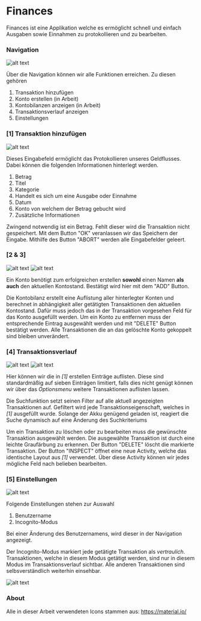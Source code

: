 # Finances
Finances ist eine Applikation welche es ermöglicht schnell und einfach Ausgaben sowie Einnahmen zu protokollieren und zu bearbeiten.

### Navigation
![alt text](https://github.com/BashkimHHU/Finances/blob/master/Markdown/Navigation.PNG)

Über die Navigation können wir alle Funktionen erreichen. Zu diesen gehören
1. Transaktion hinzufügen
2. Konto erstellen (in Arbeit)
3. Kontobilanzen anzeigen (in Arbeit)
4. Transaktionsverlauf anzeigen
5. Einstellungen

### [1] Transaktion hinzufügen
![alt text](https://github.com/BashkimHHU/Finances/blob/master/Markdown/MainContentFragment.PNG)

Dieses Eingabefeld ermöglicht das Protokollieren unseres Geldflusses. Dabei können die folgenden Informationen hinterlegt werden.
1. Betrag
2. Titel
3. Kategorie
4. Handelt es sich um eine Ausgabe oder Einnahme
5. Datum
6. Konto von welchem der Betrag gebucht wird
7. Zusätzliche Informationen

Zwingend notwendig ist ein Betrag. Fehlt dieser wird die Transaktion nicht gespeichert. 
Mit dem Button "OK" veranlassen wir das Speichern der Eingabe. Mithilfe des Button "ABORT" werden alle Eingabefelder geleert.

### [2 & 3]
![alt text](https://github.com/BashkimHHU/Finances/blob/master/Markdown/Create_Account.PNG)
![alt text](https://github.com/BashkimHHU/Finances/blob/master/Markdown/Account_Balance.PNG)

Ein Konto benötigt zum erfolgreichen erstellen **sowohl** einen Namen **als auch** den aktuellen Kontostand.
Bestätigt wird hier mit dem "ADD" Button.

Die Kontobilanz erstellt eine Auflistung aller hinterlegter Konten und berechnet in abhängigkeit aller getätigten Transaktionen
den aktuellen Kontostand. Dafür muss jedoch das in der Transaktion vorgesehen Feld für das Konto ausgefüllt werden.
Um ein Konto zu entfernen muss der entsprechende Eintrag ausgewählt werden und mit "DELETE" Button bestätigt werden.
Alle Transaktionen die an das gelöschte Konto gekoppelt sind bleiben unverändert.

### [4] Transaktionsverlauf
![alt text](https://github.com/BashkimHHU/Finances/blob/master/Markdown/Transactions.PNG)
![alt text](https://github.com/BashkimHHU/Finances/blob/master/Markdown/Transactions-Settings.PNG)

Hier können wir die in *[1]* erstellen Einträge auflisten. Diese sind standardmäßig auf sieben Einträgen limitiert,
falls dies nicht genügt können wir über das *Optionsmenu* weitere Transaktionen auflisten lassen.

Die Suchfunktion setzt seinen Filter auf alle aktuell angezeigten Transaktionen auf. Gefiltert wird jede Transaktionseigenschaft,
welches in *[1]* ausgefüllt wurde. Solange der Akku genügend geladen ist, reagiert die Suche dynamisch auf eine Änderung des
Suchkriteriums

Um ein Transaktion zu löschen oder zu bearbeiten muss die gewünschte Transaktion ausgewählt werden. Die ausgewählte Transaktion ist
durch eine leichte Graufärbung zu erkennen. Der Button "DELETE" löscht die markierte Transaktion. Der Button "INSPECT" öffnet eine neue 
Activity, welche das identische Layout aus *[1]* verwendet. Über diese Activity können wir jedes mögliche Feld nach belieben bearbeiten.

### [5] Einstellungen
![alt text](https://github.com/BashkimHHU/Finances/blob/master/Markdown/Settings.PNG)

Folgende Einstellungen stehen zur Auswahl
1. Benutzername
2. Incognito-Modus

Bei einer Änderung des Benutzernamens, wird dieser in der Navigation angezeigt.

Der Incognito-Modus markiert jede getätigte Transaktion als *vertraulich*. Transaktionen, welche in diesem Modus getätigt werden,
sind nur in diesem Modus im Transaktionsverlauf sichtbar. Alle anderen Transaktionen sind selbsverständlich weiterhin einsehbar.

![alt text](https://github.com/BashkimHHU/Finances/blob/master/Markdown/Notification.PNG)

### About

Alle in dieser Arbeit verwendeten Icons stammen aus: https://material.io/




